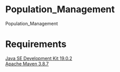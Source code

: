 # Population_Management
Population_Management
# Requirements
[Java SE Development Kit 19.0.2](https://www.oracle.com/java/technologies/downloads/#jdk19-windows)
<br>
[Apache Maven 3.8.7](https://maven.apache.org/download.cgi)
